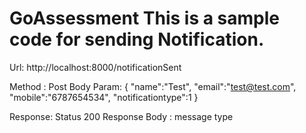 # GoAssessment This is a sample code for sending Notification.

Url: http://localhost:8000/notificationSent

Method : Post
Body Param:
{
   "name":"Test",
   "email":"test@test.com",   
   "mobile":"6787654534",
   "notificationtype":1 
   }
   
   Response:
   Status 200
   Response Body : message type
